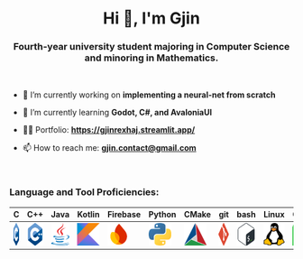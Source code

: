 <h1 align="center">Hi 👋, I'm Gjin</h1>
<h3 align="center">Fourth-year university student majoring in Computer Science and minoring in Mathematics.</h3>
<br />


- 🔭 I’m currently working on **implementing a neural-net from scratch**

- 🌱 I’m currently learning **Godot, C#, and AvaloniaUI**

- 🧑‍💻 Portfolio: **https://gjinrexhaj.streamlit.app/**

- 📫 How to reach me: **gjin.contact@gmail.com**

<p align="left">
</p>


<br />


<h3 align="left">Language and Tool Proficiencies:</h3>

| C                                                        | C++                                                          | Java                                                           | Kotlin                                                             | Firebase                                                               | Python                                                             | CMake                                                            | git                                                          | bash                                                           | Linux                                                            | QT                                                         |
|----------------------------------------------------------|--------------------------------------------------------------|----------------------------------------------------------------|--------------------------------------------------------------------|------------------------------------------------------------------------|--------------------------------------------------------------------|------------------------------------------------------------------|--------------------------------------------------------------|----------------------------------------------------------------|------------------------------------------------------------------|------------------------------------------------------------|
| <img src="Images/c.png" alt="C" width="36" height="40"/> | <img src="Images/c++.png" alt="C++" width="40" height="40"/> | <img src="Images/java.png" alt="Java" width="40" height="40"/> | <img src="Images/kotlin.png" alt="Kotlin" width="40" height="40"/> | <img src="Images/firebase.png" alt="Firebase" width="40" height="40"/> | <img src="Images/python.png" alt="Python" width="40" height="40"/> | <img src="Images/cmake.png" alt="CMake" width="40" height="40"/> | <img src="Images/git.png" alt="Git" width="40" height="40"/> | <img src="Images/bash.png" alt="Bash" width="40" height="40"/> | <img src="Images/linux.png" alt="Linux" width="40" height="40"/> | <img src="Images/qt.png" alt="QT" width="50" height="40"/> | 


<!--
<h3 align="left">Language and Tool Proficiencies:</h3>
<p align="left"> <img src="Images/c.png" alt="C" width="36" height="40"/>
                 <img src="Images/c++.png" alt="C++" width="40" height="40"/>
                 <img src="Images/java.png" alt="Java" width="40" height="40"/>
                 <img src="Images/kotlin.png" alt="Kotlin" width="40" height="40"/>
                 <img src="Images/firebase.png" alt="Firebase" width="40" height="40"/>
                 <img src="Images/python.png" alt="Python" width="40" height="40"/>
                 <img src="Images/cmake.png" alt="CMake" width="40" height="40"/>
                 <img src="Images/git.png" alt="Git" width="40" height="40"/>
                 <img src="Images/bash.png" alt="Bash" width="40" height="40"/>
                 <img src="Images/linux.png" alt="Linux" width="40" height="40"/>
                 <img src="Images/qt.png" alt="QT" width="50" height="40"/>
</p>
-->

